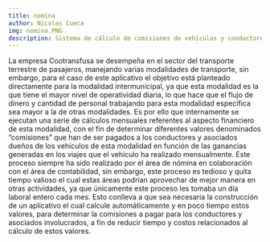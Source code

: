 ```yaml
---
title: nomina
author: Nicolas Cueca
img: nomina.PNG
description: Sistema de cálculo de comisiones de vehículos y conductores
---
```


La empresa Cootransfusa se desempeña en el sector del transporte terrestre de pasajeros, manejando varias modalidades de transporte, sin embargo, para el caso de este aplicativo el objetivo está planteado directamente para la modalidad intermunicipal, ya que esta modalidad es la que tiene el mayor nivel de operatividad diaria, lo que hace que el flujo de dinero y cantidad de personal trabajando para esta modalidad específica sea mayor a la de otras modalidades. Es por ello que internamente se ejecutan una serie de cálculos mensuales referentes al aspecto financiero de esta modalidad, con el fin de determinar diferentes valores denominados “comisiones” que han de ser pagados a los conductores y asociados dueños de los vehículos de esta modalidad en función de las ganancias generadas en los viajes que el vehículo ha realizado mensualmente. Este proceso siempre ha sido realizado por el área de nómina en colaboración con el área de contabilidad, sin embargo, este proceso es tedioso y quita tiempo valioso el cual estas áreas podrían aprovechar de mejor manera en otras actividades, ya que únicamente este proceso les tomaba un día laboral entero cada mes.
Esto conlleva a que sea necesaria la construcción de un aplicativo el cual calcule automáticamente y en poco tiempo estos valores, para determinar la comisiones a pagar para los conductores y asociados involucrados, a fin de reducir tiempo y costos relacionados al cálculo de estos valores.